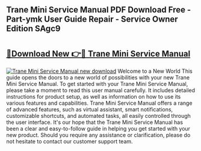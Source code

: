## Trane Mini Service Manual PDF Download Free - Part-ymk User Guide Repair - Service Owner Edition SAgc9

# <h2><a href="http://bc63506.oget.top/?id=Trane+Mini+Service+Manual">🔗Download New 👉🔴 Trane Mini Service Manual</a></h2>

[![Trane Mini Service Manual new download](https://i.imgur.com/5g1atiW.png)](http://bc63506.oget.top/?id=Trane+Mini+Service+Manual)
Welcome to a New World This guide opens the doors to a new world of possibilities with your new Trane Mini Service Manual. To get started with your Trane Mini Service Manual, please take a moment to read this user manual carefully. It includes detailed instructions for product setup, as well as information on how to use its various features and capabilities. Trane Mini Service Manual offers a range of advanced features, such as virtual assistant, smart notifications, customizable shortcuts, and automated tasks, all easily controlled through the user interface. It's our hope that the Trane Mini Service Manual has been a clear and easy-to-follow guide in helping you get started with your new product. Should you require any assistance or clarification, please do not hesitate to contact our customer support team.
